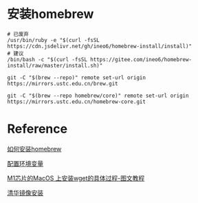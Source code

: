 # 安装homebrew

```shell
# 已废弃
/usr/bin/ruby -e "$(curl -fsSL https://cdn.jsdelivr.net/gh/ineo6/homebrew-install/install)"
# 建议
/bin/bash -c "$(curl -fsSL https://gitee.com/ineo6/homebrew-install/raw/master/install.sh)"

git -C "$(brew --repo)" remote set-url origin https://mirrors.ustc.edu.cn/brew.git

git -C "$(brew --repo homebrew/core)" remote set-url origin https://mirrors.ustc.edu.cn/homebrew-core.git
```

# Reference

[如何安装homebrew](https://cloud.tencent.com/developer/article/1853162)

[配置环境变量](https://blog.csdn.net/sinat_38184748/article/details/114115441)

[M1芯片的MacOS 上安装wget的具体过程-图文教程](https://blog.csdn.net/NBDwo/article/details/121322116)

[清华镜像安装](https://mirrors.tuna.tsinghua.edu.cn/help/homebrew/)